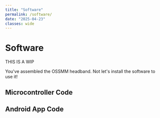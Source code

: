 ```yaml
---
title: "Software"
permalink: /software/
date: "2025-04-23"
classes: wide
---
```


# Software

THIS IS A WIP

You've assembled the OSSMM headband. Not let's install the software to use it!

## Microcontroller Code

## Android App Code
